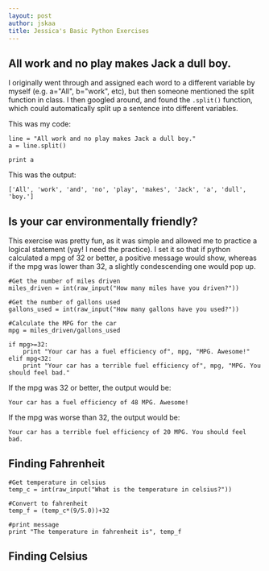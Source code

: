 ```yaml
---
layout: post
author: jskaa
title: Jessica's Basic Python Exercises
---
```


## All work and no play makes Jack a dull boy.

I originally went through and assigned each word to a different variable by myself (e.g. a="All", b="work", etc),
but then someone mentioned the split function in class. I then googled around, and found the ```.split()``` function,
which could automatically split up a sentence into different variables. 


This was my code:
```
line = "All work and no play makes Jack a dull boy."
a = line.split()

print a
```

This was the output:
```
['All', 'work', 'and', 'no', 'play', 'makes', 'Jack', 'a', 'dull', 'boy.']
```



## Is your car environmentally friendly?

This exercise was pretty fun, as it was simple and allowed me to practice a logical statement (yay! I need the practice). 
I set it so that if python calculated a mpg of 32 or better, a positive message would show, whereas if the mpg was lower than 32, a slightly condescending one would pop up. 

```
#Get the number of miles driven
miles_driven = int(raw_input("How many miles have you driven?"))

#Get the number of gallons used
gallons_used = int(raw_input("How many gallons have you used?"))

#Calculate the MPG for the car
mpg = miles_driven/gallons_used

if mpg>=32:
    print "Your car has a fuel efficiency of", mpg, "MPG. Awesome!"
elif mpg<32:
    print "Your car has a terrible fuel efficiency of", mpg, "MPG. You should feel bad."
```

If the mpg was 32 or better, the output would be:
```
Your car has a fuel efficiency of 48 MPG. Awesome!
```

If the mpg was worse than 32, the output would be:
```
Your car has a terrible fuel efficiency of 20 MPG. You should feel bad.
```


## Finding Fahrenheit

```
#Get temperature in celsius
temp_c = int(raw_input("What is the temperature in celsius?"))

#Convert to fahrenheit
temp_f = (temp_c*(9/5.0))+32

#print message
print "The temperature in fahrenheit is", temp_f
```

## Finding Celsius

```

```
